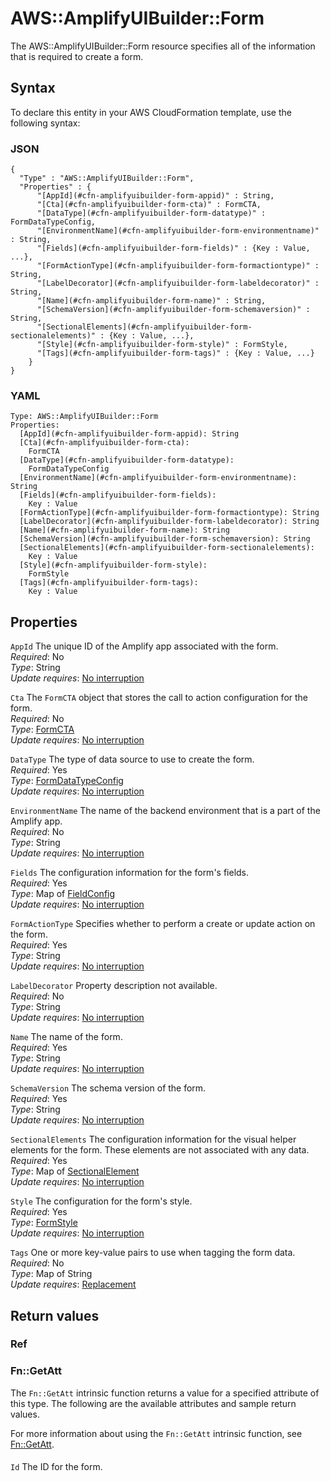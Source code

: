 # AWS::AmplifyUIBuilder::Form<a name="aws-resource-amplifyuibuilder-form"></a>

The AWS::AmplifyUIBuilder::Form resource specifies all of the information that is required to create a form\.

## Syntax<a name="aws-resource-amplifyuibuilder-form-syntax"></a>

To declare this entity in your AWS CloudFormation template, use the following syntax:

### JSON<a name="aws-resource-amplifyuibuilder-form-syntax.json"></a>

```
{
  "Type" : "AWS::AmplifyUIBuilder::Form",
  "Properties" : {
      "[AppId](#cfn-amplifyuibuilder-form-appid)" : String,
      "[Cta](#cfn-amplifyuibuilder-form-cta)" : FormCTA,
      "[DataType](#cfn-amplifyuibuilder-form-datatype)" : FormDataTypeConfig,
      "[EnvironmentName](#cfn-amplifyuibuilder-form-environmentname)" : String,
      "[Fields](#cfn-amplifyuibuilder-form-fields)" : {Key : Value, ...},
      "[FormActionType](#cfn-amplifyuibuilder-form-formactiontype)" : String,
      "[LabelDecorator](#cfn-amplifyuibuilder-form-labeldecorator)" : String,
      "[Name](#cfn-amplifyuibuilder-form-name)" : String,
      "[SchemaVersion](#cfn-amplifyuibuilder-form-schemaversion)" : String,
      "[SectionalElements](#cfn-amplifyuibuilder-form-sectionalelements)" : {Key : Value, ...},
      "[Style](#cfn-amplifyuibuilder-form-style)" : FormStyle,
      "[Tags](#cfn-amplifyuibuilder-form-tags)" : {Key : Value, ...}
    }
}
```

### YAML<a name="aws-resource-amplifyuibuilder-form-syntax.yaml"></a>

```
Type: AWS::AmplifyUIBuilder::Form
Properties: 
  [AppId](#cfn-amplifyuibuilder-form-appid): String
  [Cta](#cfn-amplifyuibuilder-form-cta): 
    FormCTA
  [DataType](#cfn-amplifyuibuilder-form-datatype): 
    FormDataTypeConfig
  [EnvironmentName](#cfn-amplifyuibuilder-form-environmentname): String
  [Fields](#cfn-amplifyuibuilder-form-fields): 
    Key : Value
  [FormActionType](#cfn-amplifyuibuilder-form-formactiontype): String
  [LabelDecorator](#cfn-amplifyuibuilder-form-labeldecorator): String
  [Name](#cfn-amplifyuibuilder-form-name): String
  [SchemaVersion](#cfn-amplifyuibuilder-form-schemaversion): String
  [SectionalElements](#cfn-amplifyuibuilder-form-sectionalelements): 
    Key : Value
  [Style](#cfn-amplifyuibuilder-form-style): 
    FormStyle
  [Tags](#cfn-amplifyuibuilder-form-tags): 
    Key : Value
```

## Properties<a name="aws-resource-amplifyuibuilder-form-properties"></a>

`AppId`  <a name="cfn-amplifyuibuilder-form-appid"></a>
The unique ID of the Amplify app associated with the form\.  
*Required*: No  
*Type*: String  
*Update requires*: [No interruption](https://docs.aws.amazon.com/AWSCloudFormation/latest/UserGuide/using-cfn-updating-stacks-update-behaviors.html#update-no-interrupt)

`Cta`  <a name="cfn-amplifyuibuilder-form-cta"></a>
The `FormCTA` object that stores the call to action configuration for the form\.  
*Required*: No  
*Type*: [FormCTA](aws-properties-amplifyuibuilder-form-formcta.md)  
*Update requires*: [No interruption](https://docs.aws.amazon.com/AWSCloudFormation/latest/UserGuide/using-cfn-updating-stacks-update-behaviors.html#update-no-interrupt)

`DataType`  <a name="cfn-amplifyuibuilder-form-datatype"></a>
The type of data source to use to create the form\.  
*Required*: Yes  
*Type*: [FormDataTypeConfig](aws-properties-amplifyuibuilder-form-formdatatypeconfig.md)  
*Update requires*: [No interruption](https://docs.aws.amazon.com/AWSCloudFormation/latest/UserGuide/using-cfn-updating-stacks-update-behaviors.html#update-no-interrupt)

`EnvironmentName`  <a name="cfn-amplifyuibuilder-form-environmentname"></a>
The name of the backend environment that is a part of the Amplify app\.  
*Required*: No  
*Type*: String  
*Update requires*: [No interruption](https://docs.aws.amazon.com/AWSCloudFormation/latest/UserGuide/using-cfn-updating-stacks-update-behaviors.html#update-no-interrupt)

`Fields`  <a name="cfn-amplifyuibuilder-form-fields"></a>
The configuration information for the form's fields\.  
*Required*: Yes  
*Type*: Map of [FieldConfig](aws-properties-amplifyuibuilder-form-fieldconfig.md)  
*Update requires*: [No interruption](https://docs.aws.amazon.com/AWSCloudFormation/latest/UserGuide/using-cfn-updating-stacks-update-behaviors.html#update-no-interrupt)

`FormActionType`  <a name="cfn-amplifyuibuilder-form-formactiontype"></a>
Specifies whether to perform a create or update action on the form\.  
*Required*: Yes  
*Type*: String  
*Update requires*: [No interruption](https://docs.aws.amazon.com/AWSCloudFormation/latest/UserGuide/using-cfn-updating-stacks-update-behaviors.html#update-no-interrupt)

`LabelDecorator`  <a name="cfn-amplifyuibuilder-form-labeldecorator"></a>
Property description not available\.  
*Required*: No  
*Type*: String  
*Update requires*: [No interruption](https://docs.aws.amazon.com/AWSCloudFormation/latest/UserGuide/using-cfn-updating-stacks-update-behaviors.html#update-no-interrupt)

`Name`  <a name="cfn-amplifyuibuilder-form-name"></a>
The name of the form\.  
*Required*: Yes  
*Type*: String  
*Update requires*: [No interruption](https://docs.aws.amazon.com/AWSCloudFormation/latest/UserGuide/using-cfn-updating-stacks-update-behaviors.html#update-no-interrupt)

`SchemaVersion`  <a name="cfn-amplifyuibuilder-form-schemaversion"></a>
The schema version of the form\.  
*Required*: Yes  
*Type*: String  
*Update requires*: [No interruption](https://docs.aws.amazon.com/AWSCloudFormation/latest/UserGuide/using-cfn-updating-stacks-update-behaviors.html#update-no-interrupt)

`SectionalElements`  <a name="cfn-amplifyuibuilder-form-sectionalelements"></a>
The configuration information for the visual helper elements for the form\. These elements are not associated with any data\.  
*Required*: Yes  
*Type*: Map of [SectionalElement](aws-properties-amplifyuibuilder-form-sectionalelement.md)  
*Update requires*: [No interruption](https://docs.aws.amazon.com/AWSCloudFormation/latest/UserGuide/using-cfn-updating-stacks-update-behaviors.html#update-no-interrupt)

`Style`  <a name="cfn-amplifyuibuilder-form-style"></a>
The configuration for the form's style\.  
*Required*: Yes  
*Type*: [FormStyle](aws-properties-amplifyuibuilder-form-formstyle.md)  
*Update requires*: [No interruption](https://docs.aws.amazon.com/AWSCloudFormation/latest/UserGuide/using-cfn-updating-stacks-update-behaviors.html#update-no-interrupt)

`Tags`  <a name="cfn-amplifyuibuilder-form-tags"></a>
One or more key\-value pairs to use when tagging the form data\.  
*Required*: No  
*Type*: Map of String  
*Update requires*: [Replacement](https://docs.aws.amazon.com/AWSCloudFormation/latest/UserGuide/using-cfn-updating-stacks-update-behaviors.html#update-replacement)

## Return values<a name="aws-resource-amplifyuibuilder-form-return-values"></a>

### Ref<a name="aws-resource-amplifyuibuilder-form-return-values-ref"></a>

### Fn::GetAtt<a name="aws-resource-amplifyuibuilder-form-return-values-fn--getatt"></a>

The `Fn::GetAtt` intrinsic function returns a value for a specified attribute of this type\. The following are the available attributes and sample return values\.

For more information about using the `Fn::GetAtt` intrinsic function, see [Fn::GetAtt](https://docs.aws.amazon.com/AWSCloudFormation/latest/UserGuide/intrinsic-function-reference-getatt.html)\.

#### <a name="aws-resource-amplifyuibuilder-form-return-values-fn--getatt-fn--getatt"></a>

`Id`  <a name="Id-fn::getatt"></a>
The ID for the form\.